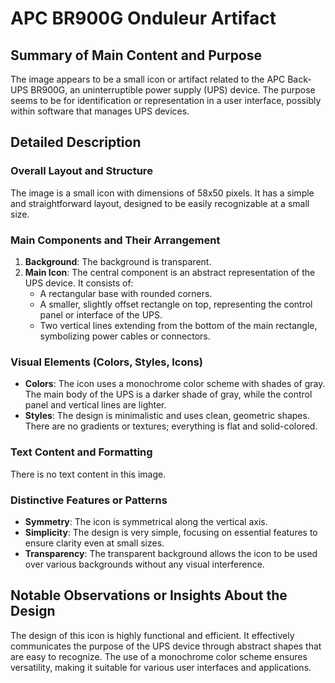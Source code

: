 # APC BR900G Onduleur Artifact

## Summary of Main Content and Purpose
The image appears to be a small icon or artifact related to the APC Back-UPS BR900G, an uninterruptible power supply (UPS) device. The purpose seems to be for identification or representation in a user interface, possibly within software that manages UPS devices.

## Detailed Description

### Overall Layout and Structure
The image is a small icon with dimensions of 58x50 pixels. It has a simple and straightforward layout, designed to be easily recognizable at a small size.

### Main Components and Their Arrangement
1. **Background**: The background is transparent.
2. **Main Icon**: The central component is an abstract representation of the UPS device. It consists of:
   - A rectangular base with rounded corners.
   - A smaller, slightly offset rectangle on top, representing the control panel or interface of the UPS.
   - Two vertical lines extending from the bottom of the main rectangle, symbolizing power cables or connectors.

### Visual Elements (Colors, Styles, Icons)
- **Colors**: The icon uses a monochrome color scheme with shades of gray. The main body of the UPS is a darker shade of gray, while the control panel and vertical lines are lighter.
- **Styles**: The design is minimalistic and uses clean, geometric shapes. There are no gradients or textures; everything is flat and solid-colored.

### Text Content and Formatting
There is no text content in this image.

### Distinctive Features or Patterns
- **Symmetry**: The icon is symmetrical along the vertical axis.
- **Simplicity**: The design is very simple, focusing on essential features to ensure clarity even at small sizes.
- **Transparency**: The transparent background allows the icon to be used over various backgrounds without any visual interference.

## Notable Observations or Insights About the Design
The design of this icon is highly functional and efficient. It effectively communicates the purpose of the UPS device through abstract shapes that are easy to recognize. The use of a monochrome color scheme ensures versatility, making it suitable for various user interfaces and applications.